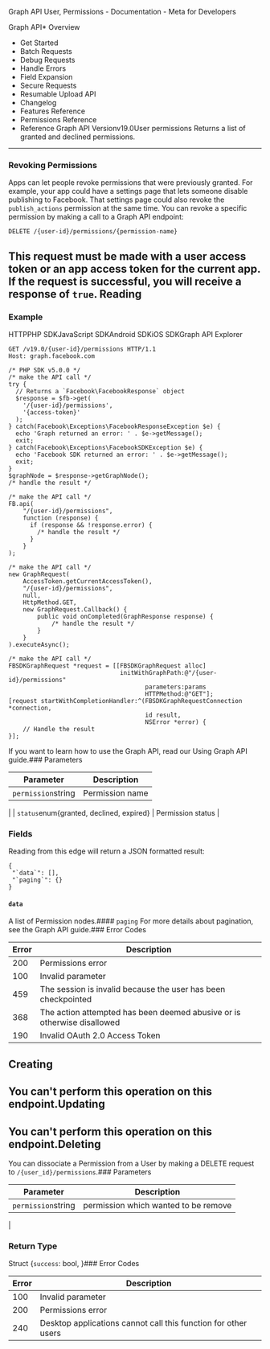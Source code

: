 Graph API User, Permissions - Documentation - Meta for Developers

Graph API* Overview
* Get Started
* Batch Requests
* Debug Requests
* Handle Errors
* Field Expansion
* Secure Requests
* Resumable Upload API
* Changelog
* Features Reference
* Permissions Reference
* Reference
Graph API Versionv19.0User permissions
Returns a list of granted and declined permissions.

---
### Revoking Permissions
Apps can let people revoke permissions that were previously granted. For example, your app could have a settings page that lets someone disable publishing to Facebook. That settings page could also revoke the `publish_actions` permission at the same time.
You can revoke a specific permission by making a call to a Graph API endpoint:

```
DELETE /{user-id}/permissions/{permission-name}
```
This request must be made with a user access token or an app access token for the current app. If the request is successful, you will receive a response of `true`.
Reading
-------
### Example
HTTPPHP SDKJavaScript SDKAndroid SDKiOS SDKGraph API Explorer
```
GET /v19.0/{user-id}/permissions HTTP/1.1
Host: graph.facebook.com
```
```
/* PHP SDK v5.0.0 */
/* make the API call */
try {
  // Returns a `Facebook\FacebookResponse` object
  $response = $fb->get(
    '/{user-id}/permissions',
    '{access-token}'
  );
} catch(Facebook\Exceptions\FacebookResponseException $e) {
  echo 'Graph returned an error: ' . $e->getMessage();
  exit;
} catch(Facebook\Exceptions\FacebookSDKException $e) {
  echo 'Facebook SDK returned an error: ' . $e->getMessage();
  exit;
}
$graphNode = $response->getGraphNode();
/* handle the result */
```
```
/* make the API call */
FB.api(
    "/{user-id}/permissions",
    function (response) {
      if (response && !response.error) {
        /* handle the result */
      }
    }
);
```
```
/* make the API call */
new GraphRequest(
    AccessToken.getCurrentAccessToken(),
    "/{user-id}/permissions",
    null,
    HttpMethod.GET,
    new GraphRequest.Callback() {
        public void onCompleted(GraphResponse response) {
            /* handle the result */
        }
    }
).executeAsync();
```
```
/* make the API call */
FBSDKGraphRequest *request = [[FBSDKGraphRequest alloc]
                               initWithGraphPath:@"/{user-id}/permissions"
                                      parameters:params
                                      HTTPMethod:@"GET"];
[request startWithCompletionHandler:^(FBSDKGraphRequestConnection *connection,
                                      id result,
                                      NSError *error) {
    // Handle the result
}];
```
If you want to learn how to use the Graph API, read our Using Graph API guide.### Parameters

| Parameter | Description |
| --- | --- |
| `permission`string | Permission name
 |
| `status`enum{granted, declined, expired} | Permission status
 |
### Fields
Reading from this edge will return a JSON formatted result:

```
{
 "`data`": [],
 "`paging`": {}
}

```
#### `data`
A list of Permission nodes.#### `paging`
For more details about pagination, see the Graph API guide.### Error Codes

| Error | Description |
| --- | --- |
| 200 | Permissions error |
| 100 | Invalid parameter |
| 459 | The session is invalid because the user has been checkpointed |
| 368 | The action attempted has been deemed abusive or is otherwise disallowed |
| 190 | Invalid OAuth 2.0 Access Token |
Creating
--------
You can't perform this operation on this endpoint.Updating
--------
You can't perform this operation on this endpoint.Deleting
--------
You can dissociate a Permission from a User by making a DELETE request to `/{user_id}/permissions`.### Parameters

| Parameter | Description |
| --- | --- |
| `permission`string | permission which wanted to be remove
 |
### Return Type
 Struct {`success`: bool, }### Error Codes

| Error | Description |
| --- | --- |
| 100 | Invalid parameter |
| 200 | Permissions error |
| 240 | Desktop applications cannot call this function for other users |